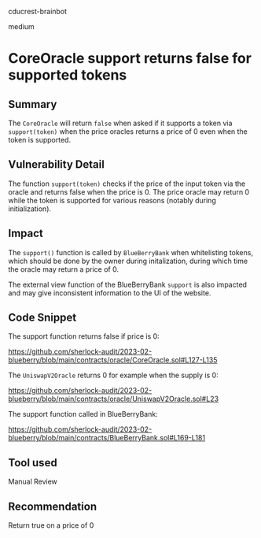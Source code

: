cducrest-brainbot

medium

# CoreOracle support returns false for supported tokens

## Summary

The `CoreOracle` will return `false` when asked if it supports a token via `support(token)` when the price oracles returns a price of 0 even when the token is supported.

## Vulnerability Detail

The function `support(token)` checks if the price of the input token via the oracle and returns false when the price is 0. The price oracle may return 0 while the token is supported for various reasons (notably during initialization).

## Impact

The `support()` function is called by `BlueBerryBank` when whitelisting tokens, which should be done by the owner during initalization, during which time the oracle may return a price of 0.

The external view function of the BlueBerryBank `support` is also impacted and may give inconsistent information to the UI of the website.

## Code Snippet

The support function returns false if price is 0:

https://github.com/sherlock-audit/2023-02-blueberry/blob/main/contracts/oracle/CoreOracle.sol#L127-L135

The `UniswapV2Oracle` returns 0 for example when the supply is 0:

https://github.com/sherlock-audit/2023-02-blueberry/blob/main/contracts/oracle/UniswapV2Oracle.sol#L23

The support function called in BlueBerryBank:

https://github.com/sherlock-audit/2023-02-blueberry/blob/main/contracts/BlueBerryBank.sol#L169-L181

## Tool used

Manual Review

## Recommendation

Return true on a price of 0